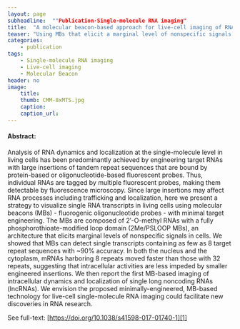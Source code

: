 ```yaml
---
layout: page
subheadline:  ""Publication·Single-molecule RNA imaging"
title:  "A molecular beacon-based approach for live-cell imaging of RNA transcripts with minimal target engineering at the single-molecule level"
teaser: "Using MBs that elicit a marginal level of nonspecific signals (2Me/PSLOOP MBs), we showed that single RNA transcripts engineered with as few as 8 tandem repeats of an MB target sequence can be detected at the single-molecule level with high accuracy under standard widefield fluorescence microscopy."
categories:
    - publication
tags:
    - Single-molecule RNA imaging
    - Live-cell imaging
    - Molecular Beacon
header: no
image:
    title: 
    thumb: CMM-8xMTS.jpg
    caption: 
    caption_url: 
---
```



#### Abstract:

Analysis of RNA dynamics and localization at the single-molecule level in living cells has been predominantly achieved by engineering target RNAs with large insertions of tandem repeat sequences that are bound by protein-based or oligonucleotide-based fluorescent probes. Thus, individual RNAs are tagged by multiple fluorescent probes, making them detectable by fluorescence microscopy. Since large insertions may affect RNA processes including trafficking and localization, here we present a strategy to visualize single RNA transcripts in living cells using molecular beacons (MBs) - fluorogenic oligonucleotide probes - with minimal target engineering. The MBs are composed of 2′-O-methyl RNAs with a fully phosphorothioate-modified loop domain (2Me/PSLOOP MBs), an architecture that elicits marginal levels of nonspecific signals in cells. We showed that MBs can detect single transcripts containing as few as 8 target repeat sequences with ~90% accuracy. In both the nucleus and the cytoplasm, mRNAs harboring 8 repeats moved faster than those with 32 repeats, suggesting that intracellular activities are less impeded by smaller engineered insertions. We then report the first MB-based imaging of intracellular dynamics and localization of single long noncoding RNAs (lncRNAs). We envision the proposed minimally-engineered, MB-based technology for live-cell single-molecule RNA imaging could facilitate new discoveries in RNA research.

See full-text: [https://doi.org/10.1038/s41598-017-01740-1][1]

<img src="{{ site.urlimg }}CMM-8xMTS.jpg" alt="">

 [1]: https://doi.org/10.1038/s41598-017-01740-1